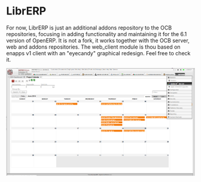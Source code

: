 LibrERP
=======
For now, LibrERP is just an additional addons repository to the OCB repositories, focusing in adding functionality and maintaining it for the 6.1 version of OpenERP. It is not a fork, it works together with the OCB server, web and addons repositories.
The web_client module is thou based on enapps v1 client with an "eyecandy" graphical redesign. Feel free to check it.

![screenshot](https://raw.githubusercontent.com/sysadminmatmoz/screenshots/master/web_client_calendar.png "screenshot")
